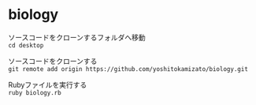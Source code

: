 # biology

ソースコードをクローンするフォルダへ移動  
`cd desktop`

ソースコードをクローンする  
`git remote add origin https://github.com/yoshitokamizato/biology.git`

Rubyファイルを実行する  
`ruby biology.rb`

